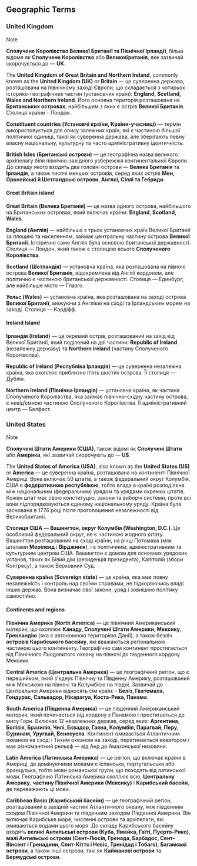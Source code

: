 ## Geographic Terms 

### United Kingdom

> [!NOTE]
> **Сполучене Королівство Великої Британії та Північної Ірландії**, більш відоме як **Сполучене Королівство** або **Великобританія**, яке зазвичай скорочується до — **UK**.

The **United Kingdom of Great Britain and Northern Ireland**, commonly known as the **United Kingdom (UK)** or **Britain** — це суверенна держава, розташована на північному заході Європи, що складається з чотирьох історико-географічних частин (установчих країн): **England, Scotland, Wales and Northern Ireland**. Його основна територія розташована на **Британських островах**, найбільшим з яких є острів **Великої Британія**. Столиця країни - Лондон.

**Сonstituent countries (Установчі країни, Країни-учасниці)** — термін використовується для опису залежних країн, які є частиною більшої політичної одиниці, такої як суверенна держава, але зберігають певну власну національну, культурну та часто адміністративну ідентичність.

**British Isles (Британські острови)** — це географічна назва великого архіпелагу біля північно-західного узбережжя континентальної Європи. До складу якого входять два головні острови — **Велика Британія** та **Ірландія**, а також тисячі менших островів, серед яких острів **Мен, Оркнейські й Шетландські острови, Англсі, Сіллі та Гебриди**. 

#### Great Britain island

**Great Britain (Велика Британія)** — це назва одного острова, найбільшого на Британських островах, який включає країни: **England, Scotland, Wales**.

**England (Англія)** — найбільша з трьох установчих країн Великої Британії за площею та населенням, займає центральну частину острова **Великої Британії**. Історично саме Англія була основою британської державності. Столиця — Лондон, який також є столицею всього **Сполученого Королівства**.

**Scotland (Шотландія)** — установча країна, яка розташована на півночі острова **Великої Британія**, відокремлена від Англії кордоном, але політично є частиною британської державності. Столиця — Единбург, але найбільше місто — Глазго.

**Уельс (Wales)** — установча країна, яка розташована на заході острова **Великої Британії**, межуючи з Англією на сході та Ірландським морем на заході. Столиця — Кардіфф.

#### Ireland Island

**Ірландія (Ireland)** — це окремий острів, розташований на захід від Великої Британії, який поділений на дві частини: **Republic of Ireland** (незалежну державу) та **Northern Ireland** (частину Сполученого Королівства).

**Republic of Ireland (Республіка Ірландія)** — це суверенна незалежна країна, яка охоплює приблизно п’ять шостих острова. Її столиця — Дублін.

**Northern Ireland (Північна Ірландія)** — установча країна, як частина Сполученого Королівства, яка займає північно-східну частину острова, є невід’ємною частиною Сполученого Королівства. Її адміністративний центр — Белфаст.


### United States

> [!NOTE]
> **Сполучені Штати Америки (США)**, також відомі як **Сполучені Штати** або **Америка**, які зазвичай скорочують до — **US**.

The **United States of America (USA)**, also known as the **United States (US)** or **America** — це суверенна країна, розташована на континенті Північної Америці. Вона включає 50 штатів, а також федеральний округ Колумбія. США є **федеративною республікою**, тобто влада в країні розподілена між національним (федеральним) урядом та урядами окремих штатів. Кожен штат має свою конституцію, закони та виборчі системи, проте всі вони підпорядковуються єдиному національному уряду. Країна була заснована в 1776 році після проголошення незалежності від Великобританії.

**Столиця США** — **Вашингтон, округ Колумбія (Washington, D.C.)**. Це особливий федеральний округ, не є частиною жодного штату. Вашингтон розташований на сході країни, на річці Потомака (між штатами **Меріленд** і **Вірджинія**), і є політичним, адміністративним та культурним центром США. Вашингтон є домом для основних урядових установ, таких як Білий дім (резиденція президента), Капітолій (збори Конгресу), а також Верховний Суд. 

**Суверенна країна (Sovereign state)** — це країна, яка має повну незалежність і контроль над своїми справами, не підкоряючись владі інших держав. Вона визначає свої закони, уряд і зовнішню політику самостійно.

#### Сontinents and regions

**Північна Америка (North America)** — це північний Американський материк, що охоплює **Канаду, Сполучені Штати Америки, Мексику**, **Гренландію** (яка є автономною територією Данії), а також безліч **островів Карибського басейну**, які вважаються регіональною частиною цього континенту. Географічно сам континент простягається від Північного Льодовитого океану на півночі до південного кордону Мексики.

**Central America (Центральна Америка)** — це географічний регіон, що є перешийком, який з'єднує Північну та Південну Америку, розташований між Мексикою на півночі та Колумбією на півдні. Зазвичай до Центральної Америки відносять сім країн: - **Беліз, Гватемала, Гондурас, Сальвадор, Нікарагуа, Коста-Рика, Панама**.

**South America (Південна Америка)** — це південний Американський материк, який починається від кордону з Панамою і простягається до мису Горн. Включає 12 незалежних держав, серед яких: **Аргентина, Болівія, Бразилія, Чилі, Еквадор, Гаяна, Колумбія, Парагвай, Перу, Суринам, Уругвай, Венесуела**. Континент омивається Атлантичним океаном на сході і Тихим океаном на заході, перетинається екватором і має різноманітний рельєф — від Анд до Амазонської низовини.

**Latin America (Латинська Америка)** — це регіон, що включає країни в Америці, де домінуючими мовами є іспанська, португальська або французька, тобто мови романської групи, що походять від латинської мови. Географічно Латинська Америка охоплює всю, **Центральну Америку**, **частину Північної Америки (Мексику)** і **Карибський басейн**, де переважають ці мови.

**Caribbean Basin (Карибський басейн)** — це географічний регіон, розташований в західній частині Атлантичного океану, між південним сходом Північної Америки та південним заходом Південної Америки. Він включає Карибське море, численні острови та архіпелаги, які омиваються водами цього моря. До складу Карибського басейну входять **великі Антильські острови (Куба, Ямайка, Гаїті, Пуерто-Рико)**, **малі Антильські острови (Сент-Люсія, Гренада, Барбадос, Сент-Вінсент і Гренадини, Сент-Кіттс і Невіс, Тринідад і Тобаго)**, **Багамські острови**, а також інші острови, такі як **Кайманові острови** та **Бермудські острови**.
